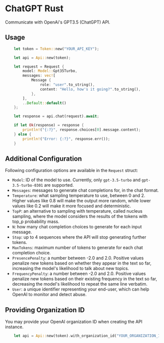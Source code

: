 # ChatGPT Rust

Communicate with OpenAi's GPT3.5 (ChatGPT) API.

## Usage
    
```rs
    let token = Token::new("YOUR_API_KEY");

    let api = Api::new(token);

    let request = Request {
        model: Model::Gpt35Turbo,
        messages: vec![
            Message {
                role: "user".to_string(),
                content: "Hello, how's it going?".to_string(),
            },
        ],
        ..Default::default()
    };

    let response = api.chat(request).await;

    if let Ok(response) = response {
        println!("{:?}", response.choices[0].message.content);
    } else {
        println!("Error: {:?}", response.err());
    }    
```

## Additional Configuration

Following configuration options are available in the `Request` struct:
- `Model`: ID of the model to use. Currently, only `gpt-3.5-turbo` and `gpt-3.5-turbo-0301` are supported.
- `Messages`: messages to generate chat completions for, in the chat format.
- `Temperature`: what sampling temperature to use, between 0 and 2. Higher values like 0.8 will make the output more random, while lower values like 0.2 will make it more focused and deterministic.
- `TopP`: an alternative to sampling with temperature, called nucleus sampling, where the model considers the results of the tokens with top_p probability mass.
- `N`: how many chat completion choices to generate for each input message.
- `Stop`: up to 4 sequences where the API will stop generating further tokens.
- `MaxTokens`: maximum number of tokens to generate for each chat completion choice.
- `PresencePenalty`: a number between -2.0 and 2.0. Positive values penalize new tokens based on whether they appear in the text so far, increasing the model's likelihood to talk about new topics.
- `FrequencyPenalty`: a number between -2.0 and 2.0. Positive values penalize new tokens based on their existing frequency in the text so far, decreasing the model's likelihood to repeat the same line verbatim.
- `User`: a unique identifier representing your end-user, which can help OpenAI to monitor and detect abuse.



## Providing Organization ID

You may provide your OpenAI organization ID when creating the API instance.
```rs
    let api = Api::new(token).with_organization_id("YOUR_ORGANIZATION_ID")
```

